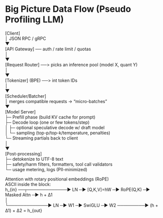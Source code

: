 # Big Picture Data Flow (Pseudo Profiling LLM)

[Client] <br>
   │  JSON RPC / gRPC <br>
   ▼ <br>
[API Gateway] ── auth / rate limit / quotas <br>
   │ <br>
   ▼ <br>
[Request Router] ──> picks an inference pool (model X, quant Y) <br>
   │ <br>
   ▼ <br>
[Tokenizer] (BPE) ──> int token IDs <br>
   │ <br>
   ▼ <br>
[Scheduler/Batcher] <br>
   │   merges compatible requests → “micro-batches” <br>
   ▼ <br>
[Model Server] <br>
   ├─ Prefill phase (build KV cache for prompt) <br>
   ├─ Decode loop (one or few tokens/step) <br>
   │     ├─ optional speculative decode w/ draft model <br>
   │     └─ sampling (top-p/top-k/temperature, penalties) <br>
   └─ Streaming partials back to client <br>
   │ <br>
   ▼ <br>
[Post-processing] <br>
   ├─ detokenize to UTF-8 text <br>
   ├─ safety/harm filters, formatters, tool call validators <br>
   └─ usage metering, logs (PII-minimized) <br>

     

Attention with rotary positional embeddings (RoPE) <br>
ASCII inside the block: <br>
    h_{in} ──┬─────────────► LN ─► [Q,K,V]=hW  ─► RoPE(Q,K) ─► Masked Attn ─► h + Δ1 <br>
             │ <br>
             └─────────────► LN ─► W1 ─► SwiGLU ─► W2 ─────────► (h + Δ1) + Δ2 = h_{out} <br>

